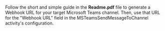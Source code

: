 Follow the short and simple guide in the <b>Readme.pdf</b> file to generate a Webhook URL for your target Microsoft Teams channel.  Then, use that URL for the "Webhook URL" field in the MSTeamsSendMessageToChannel activity's configuration.
